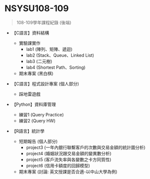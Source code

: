 # NSYSU108-109
> 108-109學年課程紀錄 (後端)
- 【C語言】資料結構
  - 實驗課實作
    -  lab1 (陣列、矩陣、遞迴)
    -  lab2 (Stack、Queue、Linked List)
    -  lab3 (二元樹)
    -  lab4 (Shortest Path、Sorting)
  - 期末專案 (黑白棋)

- 【C語言】程式設計專案 (個人部分)
  - 踩地雷遊戲

- 【Python】資料庫管理
  - 練習1 (Query Practice)
  - 練習2 (Query HW)

- 【R語言】統計學
  - 短期報告 (個人部分)
    -  project3 (一年內銀行聯繫客戶的次數與交易金額的統計圖分析)
    -  project4 (婚姻狀況跟交易金額的變異數分析)
    -  project5 (客戶流失率與各變數之卡方同質性)
    -  project6 (信用卡額度的回歸模型)
  - 期末專案 (討論: 英文授課是否合適-以中山大學為例)
